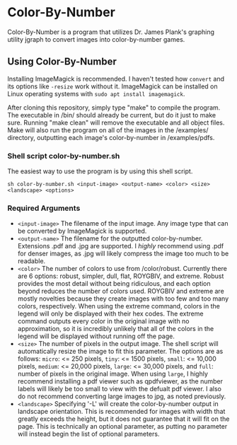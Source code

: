 # Color-By-Number
Color-By-Number is a program that utilizes Dr. James Plank's graphing utility jgraph to convert images into color-by-number games.

## Using Color-By-Number
Installing ImageMagick is recommended. I haven't tested how `convert` and its options like `-resize` work without it.
ImageMagick can be installed on Linux operating systems with `sudo apt install imagemagick`.

After cloning this repository, simply type "make" to compile the program. The executable in /bin/ should already be current, but do it just to make sure.
Running "make clean" will remove the executable and all object files.
Make will also run the program on all of the images in the /examples/ directory, outputting each image's color-by-number in /examples/pdfs.

### Shell script color-by-number.sh
The easiest way to use the program is by using this shell script.
```
sh color-by-number.sh <input-image> <output-name> <color> <size> <landscape> <options>
```

### Required Arguments

* `<input-image>` The filename of the input image. Any image type that can be converted by ImageMagick is supported.
* `<output-name>` The filename for the outputted color-by-number. Extensions .pdf and .jpg are supported. I *highly* recommend using .pdf for denser images, as .jpg will likely compress the image too much to be readable.
* `<color>` The number of colors to use from /color/robust. Currently there are 6 options: robust, simpler, dull, flat, ROYGBIV, and extreme. Robust provides the most detail without being ridiculous, and each option beyond reduces the number of colors used. ROYGBIV and extreme are mostly novelties because they create images with too few and too many colors, respectively. When using the extreme command, colors in the legend will only be displayed with their hex codes. The extreme command outputs every color in the original image with no approximation, so it is incredibly unlikely that all of the colors in the legend will be displayed without running off the page.
* `<size>` The number of pixels in the output image. The shell script will automatically resize the image to fit this parameter. The options are as follows: `micro`: <= 250 pixels, `tiny`: <= 1500 pixels, `small`: <= 10,000 pixels, `medium`: <= 20,000 pixels, `large`: <= 30,000 pixels, and `full`: number of pixels in the original image. When using `large`, I highly recommend installing a pdf viewer such as qpdfviewer, as the number labels will likely be too small to view with the defualt pdf viewer. I also do not recommend converting large images to jpg, as noted previously.
* `<landscape>` Specifying '-L' will create the color-by-number output in landscape orientation. This is recommended for images with width that greatly exceeds the height, but it does not guarantee that it will fit on the page. This is technically an optional parameter, as putting no parameter will instead begin the list of optional parameters.
